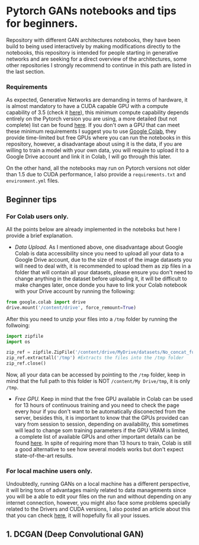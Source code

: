 # Pytorch GANs notebooks and tips for beginners. 

Repository with different GAN architectures notebooks, they have been build to being used interactively by making modifications directly to the notebooks, this repository is intended for people starting in generative networks and are seeking for a direct overview of the architectures, some other repositories I strongly recommend to continue in this path are listed in the last section.

### Requirements
As expected, Generative Networks are demanding in terms of hardware, it is almost mandatory to have a CUDA capable GPU with a compute capability of 3.5 (check it [here](https://developer.nvidia.com/cuda-gpus)), this minimum compute capability depends entirely on the Pytorch version you are using, a more detailed (but not complete) list can be found [here](https://discuss.pytorch.org/t/gpu-compute-capability-support-for-each-pytorch-version/62434/7). If you don't own a GPU that can meet these minimum requirements I suggest you to use [Google Colab](https://colab.research.google.com), they provide time-limited but free GPUs where you can run the notebooks in this repository, however, a disadvantage about using it is the data, if you are willing to train a model with your own data, you will require to upload it to a Google Drive account and link it in Colab, I will go through this later.

On the other hand, all the notebooks may run on Pytorch versions not older than 1.5 due to CUDA performance, I also provide a `requirements.txt` and `environment.yml` files.

## Beginner tips
### For Colab users only.
All the points below are already implemented in the noteboks but here I provide a brief explanation.
- *Data Upload.* As I mentioned above, one disadvantage about Google Colab is data accessibility since you need to upload all your data to a Google Drive account, due to the size of most of the image datasets you will need to deal with, it is recommended to upload them as zip files in a folder that will contain all your datasets, please ensure you don't need to change anything in the dataset before uploading it, it will be difficult to make changes later, once donde you have to link your Colab notebook with your Drive account by running the following:
```python
from google.colab import drive
drive.mount('/content/drive', force_remount=True)
```
   After this you need to unzip your files into a `/tmp` folder by running the follwoing:
 
```python
import zipfile
import os

zip_ref = zipfile.ZipFile('/content/drive/MyDrive/datasets/No_concat_full.zip', 'r') #Opens the zip file in read mode
zip_ref.extractall('/tmp') #Extracts the files into the /tmp folder
zip_ref.close()
```
Now, all your data can be accessed by pointing to the `/tmp` folder, keep in mind that the full path to this folder is NOT `/content/My Drive/tmp`, it is only `/tmp`.

- *Free GPU.* Keep in mind that the free GPU available in Colab can be used for 13 hours of continuous training and you need to check the page every hour if you don't want to be automatically disconected from the server, besides this, it is important to know that the GPUs provided can vary from session to session, depending on availability, this sometimes will lead to change som training parameters if the GPU VRAM is limited, a complete list of available GPUs and other important details can be found [here](https://blog.paperspace.com/alternative-to-google-colab-pro/). In spite of requiring more than 13 hours to train, Colab is still a good alternative to see how several models works but don't expect state-of-the-art results.

### For local machine users only.
Undoubtedly, running GANs on a local machine has a different perspective, it will bring tons of advantages mainly related to data managements since you will be a able to edit your files on the run and without depending on any internet connection, however, you might also face some problems specially related to the Drivers and CUDA versions, I also posted an article about this that you can check [here](), it will hopefully fix all your issues.


## 1. DCGAN (Deep Convolutional GAN)


